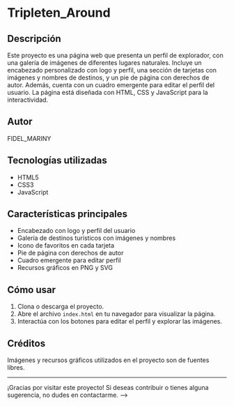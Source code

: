# Tripleten_Around

## Descripción

Este proyecto es una página web que presenta un perfil de explorador, con una galería de imágenes de diferentes lugares naturales. Incluye un encabezado personalizado con logo y perfil, una sección de tarjetas con imágenes y nombres de destinos, y un pie de página con derechos de autor. Además, cuenta con un cuadro emergente para editar el perfil del usuario. La página está diseñada con HTML, CSS y JavaScript para la interactividad.

## Autor

FIDEL_MARINY

## Tecnologías utilizadas

- HTML5
- CSS3
- JavaScript

## Características principales

- Encabezado con logo y perfil del usuario
- Galería de destinos turísticos con imágenes y nombres
- Icono de favoritos en cada tarjeta
- Pie de página con derechos de autor
- Cuadro emergente para editar perfil
- Recursos gráficos en PNG y SVG

## Cómo usar

1. Clona o descarga el proyecto.
2. Abre el archivo `index.html` en tu navegador para visualizar la página.
3. Interactúa con los botones para editar el perfil y explorar las imágenes.

## Créditos

Imágenes y recursos gráficos utilizados en el proyecto son de fuentes libres.

---

¡Gracias por visitar este proyecto! Si deseas contribuir o tienes alguna sugerencia, no dudes en contactarme. -->
